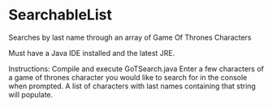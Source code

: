 # SearchableList
Searches by last name through an array of Game Of Thrones Characters

Must have a Java IDE installed and the latest JRE.

Instructions:
Compile and execute GoTSearch.java
Enter a few characters of a game of thrones character you would like to search for in the console when prompted.
A list of characters with last names containing that string will populate.
